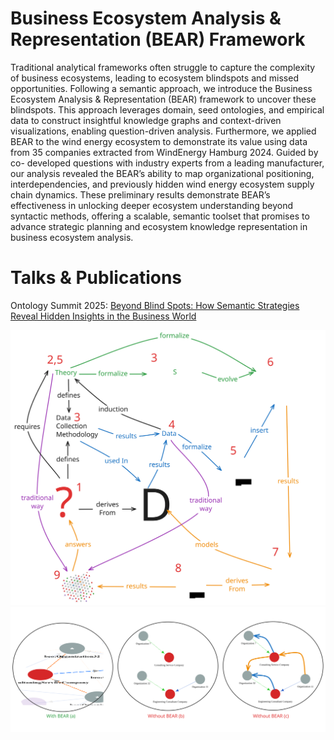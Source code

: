 # Business Ecosystem Analysis & Representation (BEAR) Framework

Traditional analytical frameworks often struggle to capture the complexity of business ecosystems, leading to ecosystem blindspots and missed opportunities. Following a semantic approach, we introduce the Business Ecosystem Analysis & Representation (BEAR) framework to uncover these blindspots. This approach leverages domain, seed ontologies, and empirical data to construct insightful knowledge graphs and context-driven
visualizations, enabling question-driven analysis. Furthermore, we applied BEAR to the wind energy ecosystem
to demonstrate its value using data from 35 companies extracted from WindEnergy Hamburg 2024. Guided by co-
developed questions with industry experts from a leading manufacturer, our analysis revealed the BEAR’s ability
to map organizational positioning, interdependencies, and previously hidden wind energy ecosystem supply
chain dynamics. These preliminary results demonstrate BEAR’s effectiveness in unlocking deeper ecosystem
understanding beyond syntactic methods, offering a scalable, semantic toolset that promises to advance strategic
planning and ecosystem knowledge representation in business ecosystem analysis.

# Talks & Publications

Ontology Summit 2025: [Beyond Blind Spots: How Semantic Strategies Reveal Hidden Insights in the Business World](https://ontologforum.com/index.php/OntologySummit2025) 

<img src="figures/BEARFramework.svg" style="max-width: 100%; height: auto;" />
<img src="figures/Blindspots.svg" style="max-width: 100%; height: auto;" />

